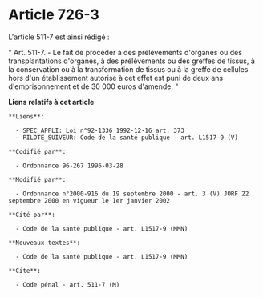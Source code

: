 # Article 726-3

L'article 511-7 est ainsi rédigé :

" Art. 511-7. - Le fait de procéder à des prélèvements d'organes ou des transplantations d'organes, à des prélèvements ou des
greffes de tissus, à la conservation ou à la transformation de tissus ou à la greffe de cellules hors d'un établissement
autorisé à cet effet est puni de deux ans d'emprisonnement et de 30 000 euros d'amende. "

**Liens relatifs à cet article**

	**Liens**:

	  - SPEC_APPLI: Loi n°92-1336 1992-12-16 art. 373
	  - PILOTE_SUIVEUR: Code de la santé publique - art. L1517-9 (V)

	**Codifié par**:

	  - Ordonnance 96-267 1996-03-28

	**Modifié par**:

	  - Ordonnance n°2000-916 du 19 septembre 2000 - art. 3 (V) JORF 22 septembre 2000 en vigueur le 1er janvier 2002

	**Cité par**:

	  - Code de la santé publique - art. L1517-9 (MMN)

	**Nouveaux textes**:

	  - Code de la santé publique - art. L1517-9 (MMN)

	**Cite**:

	  - Code pénal - art. 511-7 (M)
